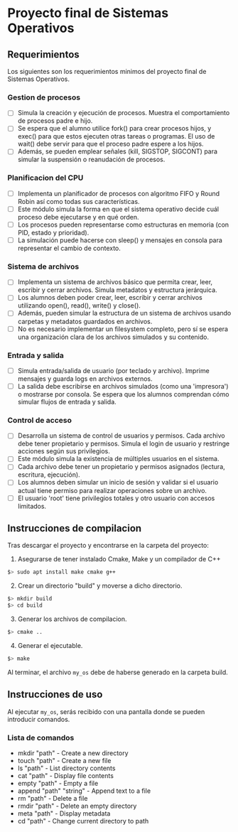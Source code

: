# Proyecto final de Sistemas Operativos

## Requerimientos
Los siguientes son los requerimientos minimos del proyecto final de Sistemas Operativos.

### Gestion de procesos
- [ ] Simula la creación y ejecución de procesos. Muestra el comportamiento de procesos padre e hijo. 
- [ ] Se espera que el alumno utilice fork() para crear procesos hijos, y exec() para que estos ejecuten otras tareas o programas. El uso de wait() debe servir para que el proceso padre espere a los hijos. 
- [ ] Además, se pueden emplear señales (kill, SIGSTOP, SIGCONT) para simular la suspensión o reanudación de procesos.

### Planificacion del CPU
- [ ] Implementa un planificador de procesos con algoritmo FIFO y Round Robin así como todas sus características.
- [ ] Este módulo simula la forma en que el sistema operativo decide cuál proceso debe ejecutarse y en qué orden.
- [ ] Los procesos pueden representarse como estructuras en memoria (con PID, estado y prioridad).
- [ ] La simulación puede hacerse con sleep() y mensajes en consola para representar el cambio de contexto.

### Sistema de archivos
- [ ] Implementa un sistema de archivos básico que permita crear, leer, escribir y cerrar archivos. Simula metadatos y estructura jerárquica.
- [ ] Los alumnos deben poder crear, leer, escribir y cerrar archivos utilizando open(), read(), write() y close().
- [ ] Además, pueden simular la estructura de un sistema de archivos usando carpetas y metadatos guardados en archivos.
- [ ] No es necesario implementar un filesystem completo, pero sí se espera una organización clara de los archivos simulados y su contenido.

### Entrada y salida
- [ ] Simula entrada/salida de usuario (por teclado y archivo). Imprime mensajes y guarda logs en archivos externos.
- [ ] La salida debe escribirse en archivos simulados (como una 'impresora') o mostrarse por consola. Se espera que los alumnos comprendan cómo simular flujos de entrada y salida.

### Control de acceso
- [ ] Desarrolla un sistema de control de usuarios y permisos. Cada archivo debe tener propietario y permisos. Simula el login de usuario y restringe acciones según sus privilegios.
- [ ] Este módulo simula la existencia de múltiples usuarios en el sistema.
- [ ] Cada archivo debe tener un propietario y permisos asignados (lectura, escritura, ejecución).
- [ ] Los alumnos deben simular un inicio de sesión y validar si el usuario actual tiene permiso para realizar operaciones sobre un archivo.
- [ ] El usuario 'root' tiene privilegios totales y otro usuario con accesos limitados.

## Instrucciones de compilacion
Tras descargar el proyecto y encontrarse en la carpeta del proyecto:

1. Asegurarse de tener instalado Cmake, Make y un compilador de C++
```bash
$> sudo apt install make cmake g++
```

2. Crear un directorio "build" y moverse a dicho directorio.
```bash
$> mkdir build
$> cd build
```

3. Generar los archivos de compilacion.
```bash
$> cmake ..
```

4. Generar el ejecutable.
```bash
$> make 
```

Al terminar, el archivo `my_os` debe de haberse generado en la carpeta build.

## Instrucciones de uso
Al ejecutar `my_os`, serás recibido con una pantalla donde se pueden introducir comandos.

### Lista de comandos

- mkdir "path"              - Create a new directory
- touch "path"              - Create a new file
- ls "path"                 - List directory contents
- cat "path"                - Display file contents
- empty "path"              - Empty a file
- append "path" "string"    - Append text to a file
- rm "path"                 - Delete a file
- rmdir "path"              - Delete an empty directory
- meta "path"               - Display metadata
- cd "path"                 - Change current directory to path
